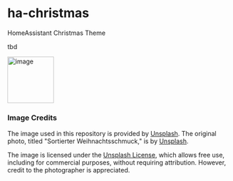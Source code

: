 # ha-christmas
HomeAssistant Christmas Theme

tbd

<img width="104" alt="image" src="https://github.com/user-attachments/assets/f2d50e34-97f7-41ca-9b66-eb2fba0295a7">

#####

### Image Credits

The image used in this repository is provided by [Unsplash](https://unsplash.com). The original photo, titled "Sortierter Weihnachtsschmuck," is by [Unsplash](https://unsplash.com/de/fotos/sortierter-weihnachtsschmuck-7VOyZ0-iO0o).

The image is licensed under the [Unsplash License](https://unsplash.com/license), which allows free use, including for commercial purposes, without requiring attribution. However, credit to the photographer is appreciated.
